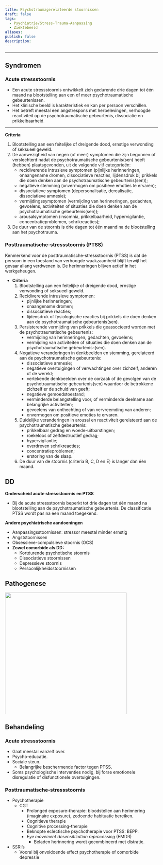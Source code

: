 ```yaml
---
title: Psychotraumagerelateerde stoornissen
draft: false
tags:
  - Psychiatrie/Stress-Trauma-Aanpassing
  - Ziektebeeld
aliases: 
publish: false
description:
---
```



---

## Syndromen

### Acute stressstoornis

- Een acute stressstoornis ontwikkelt zich gedurende drie dagen tot één maand na blootstelling aan een of meer psychotraumatische gebeurtenissen.
- Het klinische beeld is karakteristiek en kan per persoon verschillen.
- Het betreft meestal een angstrespons met herbelevingen, verhoogde reactiviteit op de psychotraumatische gebeurtenis, dissociatie en prikkelbaarheid.

---

**Criteria**

1. Blootstelling aan een feitelijke of dreigende dood, ernstige verwonding of seksueel geweld.
2. De aanwezigheid van negen (of meer) symptomen die zijn begonnen of verslechterd nadat de psychotraumatische gebeurtenis(sen) heeft (hebben) plaatsgevonden, uit de volgende vijf categorieën:
    - recidiverende intrusieve symptomen (pijnlijke herinneringen, onaangename dromen, dissociatieve reacties, lijdensdruk bij prikkels die doen denken aan de psychotraumatische gebeurtenis(sen));
    - negatieve stemming (onvermogen om positieve emoties te ervaren);
    - dissociatieve symptomen (depersonalisatie, derealisatie, dissociatieve amnesie);
    - vermijdingssymptomen (vermijding van herinneringen, gedachten, gevoelens, activiteiten of situaties die doen denken aan de psychotraumatische gebeurtenis(sen));
    - arousalsymptomen (insomnia, prikkelbaarheid, hypervigilantie, concentratieproblemen, schrik­reacties);
3. De duur van de stoornis is drie dagen tot één maand na de blootstelling aan het psychotrauma.

### Posttraumatische-stressstoornis (PTSS)

Kenmerkend voor de posttraumatische-stressstoornis (PTSS) is dat de persoon in een toestand van verhoogde waakzaamheid blijft terwijl het gevaar allang verdwenen is. De herinneringen blijven actief in het werkgeheugen.

- **Criteria**
    1. Blootstelling aan een feitelijke of dreigende dood, ernstige verwonding of seksueel geweld.
    2. Recidiverende intrusieve symptomen:
        - pijnlijke herinneringen;
        - onaangename dromen;
        - dissociatieve reacties;
        - lijdensdruk of fysiologische reacties bij prikkels die doen denken aan de psychotraumatische gebeurtenis(sen).
    3. Persisterende vermijding van prikkels die geassocieerd worden met de psychotraumatische gebeurtenis:
        - vermijding van herinneringen, gedachten, gevoelens;
        - vermijding van activiteiten of situaties die doen denken aan de psychotraumatische gebeurtenis-(sen).
    4. Negatieve veranderingen in denkbeelden en stemming, gerelateerd aan de psychotraumatische gebeurtenis:
        - dissociatieve amnesie;
        - negatieve overtuigingen of verwachtingen over zichzelf, anderen of de wereld;
        - vertekende denkbeelden over de oorzaak of de gevolgen van de psychotraumatische gebeurtenis­(sen) waardoor de betrokkene zichzelf er de schuld van geeft;
        - negatieve gemoedstoestand;
        - verminderde belangstelling voor, of verminderde deelname aan belangrijke activiteiten;
        - gevoelens van onthechting of van vervreemding van anderen;
        - onvermogen om positieve emoties te ervaren.
    5. Duidelijke veranderingen in arousal en reactiviteit gerelateerd aan de psychotraumatische gebeurtenis:
        - prikkelbaar gedrag en woede-uitbarstingen;
        - roekeloos of zelfdestructief gedrag;
        - hypervigilantie;
        - overdreven schrikreacties;
        - concentratieproblemen;
        - erstoring van de slaap.
    6. De duur van de stoornis (criteria B, C, D en E) is langer dan één maand.

## DD

**Onderscheid acute stressstoornis en PTSS**

- Bij de acute stressstoornis beperkt tot drie dagen tot één maand na blootstelling aan de psychotraumatische gebeurtenis. De classificatie PTSS wordt pas na een maand toegekend.

**Andere psychiatrische aandoeningen**

- Aanpassingsstoornissen: stressor meestal minder ernstig
- Angststoornissen
- Obsessieve-compulsieve stoornis (OCS)
- **Zowel comorbide als DD:**
    - Kortdurende psychotische stoornis
    - Dissociatieve stoornissen
    - Depressieve stoornis
    - Persoonlijkheidsstoornissen

## Pathogenese

<img width="400px" src="https://i.imgur.com/6Sb3K3z.png"></img>




## Behandeling

### Acute stressstoornis

- Gaat meestal vanzelf over.
- Psycho-educatie.
- Sociale steun.
    - Belangrijke beschermende factor tegen PTSS.
- Soms psychologische interventies nodig, bij forse emotionele disregulatie of disfunctionele overtuigingen.

### **Posttraumatische-stressstoornis**

- Psychotherapie
    - CGT
        - Prolonged exposure-therapie: bloodstellen aan herinnering (imaginaire exposure), zodoende habituatie bereiken.
        - Cognitieve therapie
        - Cognitive processing-therapie
        - Beknopte eclectische psychotherapie voor PTSS: BEPP.
        - *Eye movement desensitization reprocessing* (EMDR)
            - Beladen herinnering wordt gecombineerd met distratie.
- SSRI’s
    - Vooral bij onvoldoende effect psychotherapie of comorbide depressie